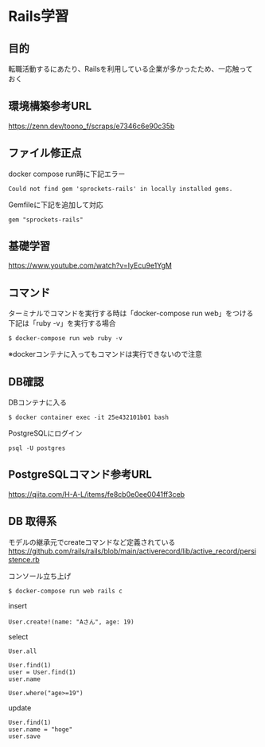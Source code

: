 # Rails学習

## 目的

転職活動するにあたり、Railsを利用している企業が多かったため、一応触っておく

## 環境構築参考URL

https://zenn.dev/toono_f/scraps/e7346c6e90c35b

## ファイル修正点

docker compose run時に下記エラー
```
Could not find gem 'sprockets-rails' in locally installed gems.
```

Gemfileに下記を追加して対応

```
gem "sprockets-rails"
```

## 基礎学習

https://www.youtube.com/watch?v=IyEcu9e1YgM


## コマンド
ターミナルでコマンドを実行する時は「docker-compose run web」をつける
下記は「ruby -v」を実行する場合
```
$ docker-compose run web ruby -v
```
※dockerコンテナに入ってもコマンドは実行できないので注意


## DB確認

DBコンテナに入る
```
$ docker container exec -it 25e432101b01 bash
```

PostgreSQLにログイン
```
psql -U postgres
```

## PostgreSQLコマンド参考URL

https://qiita.com/H-A-L/items/fe8cb0e0ee0041ff3ceb

## DB 取得系

モデルの継承元でcreateコマンドなど定義されている
https://github.com/rails/rails/blob/main/activerecord/lib/active_record/persistence.rb

コンソール立ち上げ
```
$ docker-compose run web rails c  
```

insert
```
User.create!(name: "Aさん", age: 19)
```

select
```angular2html
User.all
```
```angular2html
User.find(1)
user = User.find(1)
user.name
```
```angular2html
User.where("age>=19")
```

update
```
User.find(1)
user.name = "hoge"
user.save
```